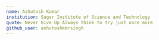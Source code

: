 ```yaml
---
name: Ashutosh Kumar
institution: Sagar Institute of Science and Technology
quote: Never Give Up Always think to try just once more
github_user: ashutoshkmrsingh
---
```

